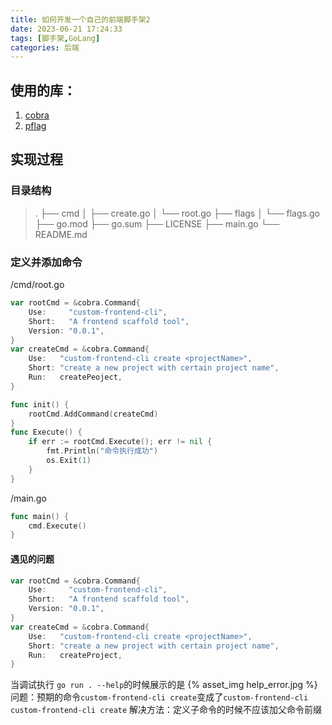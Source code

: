 ```yaml
---
title: 如何开发一个自己的前端脚手架2
date: 2023-06-21 17:24:33
tags: [脚手架,GoLang]
categories: 后端
---
```


## 使用的库：

1. [cobra](https://github.com/spf13/cobra)
2. [pflag](https://github.com/spf13/pflag)

## 实现过程

### 目录结构

> .
> ├── cmd
> │ ├── create.go
> │ └── root.go
> ├── flags
> │ └── flags.go
> ├── go.mod
> ├── go.sum
> ├── LICENSE
> ├── main.go
> └── README.md

### 定义并添加命令

/cmd/root.go

```go
var rootCmd = &cobra.Command{
	Use:     "custom-frontend-cli",
	Short:   "A frontend scaffold tool",
	Version: "0.0.1",
}
var createCmd = &cobra.Command{
	Use:   "custom-frontend-cli create <projectName>",
	Short: "create a new project with certain project name",
	Run:   createPeoject,
}

func init() {
	rootCmd.AddCommand(createCmd)
}
func Execute() {
	if err := rootCmd.Execute(); err != nil {
		fmt.Println("命令执行成功")
		os.Exit(1)
	}
}

```

/main.go

```go
func main() {
	cmd.Execute()
}
```

#### 遇见的问题

```go
var rootCmd = &cobra.Command{
	Use:     "custom-frontend-cli",
	Short:   "A frontend scaffold tool",
	Version: "0.0.1",
}
var createCmd = &cobra.Command{
	Use:   "custom-frontend-cli create <projectName>",
	Short: "create a new project with certain project name",
	Run:   createProject,
}
```
当调试执行 `go run . --help`的时候展示的是
{% asset_img help_error.jpg %}
问题：预期的命令`custom-frontend-cli create`变成了`custom-frontend-cli custom-frontend-cli create`
解决方法：定义子命令的时候不应该加父命令前缀

